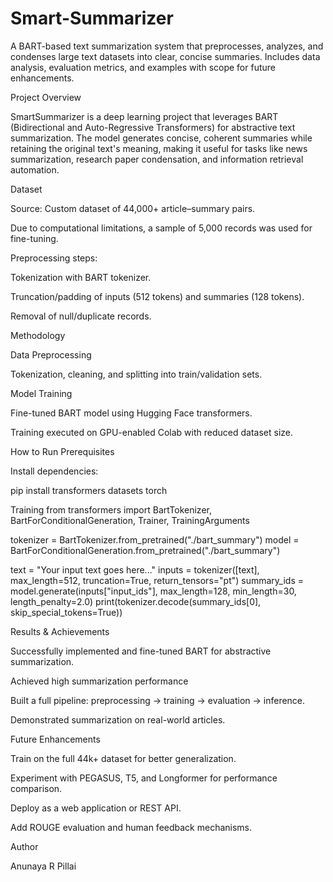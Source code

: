 # Smart-Summarizer
A BART-based text summarization system that preprocesses, analyzes, and condenses large text datasets into clear, concise summaries. Includes data analysis, evaluation metrics, and examples with scope for future enhancements.

Project Overview

SmartSummarizer is a deep learning project that leverages BART (Bidirectional and Auto-Regressive Transformers) for abstractive text summarization.
The model generates concise, coherent summaries while retaining the original text's meaning, making it useful for tasks like news summarization, research paper condensation, and information retrieval automation.

Dataset

Source: Custom dataset of 44,000+ article–summary pairs.

Due to computational limitations, a sample of 5,000 records was used for fine-tuning.

Preprocessing steps:

Tokenization with BART tokenizer.

Truncation/padding of inputs (512 tokens) and summaries (128 tokens).

Removal of null/duplicate records.

Methodology

Data Preprocessing

Tokenization, cleaning, and splitting into train/validation sets.

Model Training

Fine-tuned BART model using Hugging Face transformers.

Training executed on GPU-enabled Colab with reduced dataset size.


How to Run
Prerequisites

Install dependencies:

pip install transformers datasets torch

Training
from transformers import BartTokenizer, BartForConditionalGeneration, Trainer, TrainingArguments


tokenizer = BartTokenizer.from_pretrained("./bart_summary")
model = BartForConditionalGeneration.from_pretrained("./bart_summary")

text = "Your input text goes here..."
inputs = tokenizer([text], max_length=512, truncation=True, return_tensors="pt")
summary_ids = model.generate(inputs["input_ids"], max_length=128, min_length=30, length_penalty=2.0)
print(tokenizer.decode(summary_ids[0], skip_special_tokens=True))

Results & Achievements

Successfully implemented and fine-tuned BART for abstractive summarization.

Achieved high summarization performance

Built a full pipeline: preprocessing → training → evaluation → inference.

Demonstrated summarization on real-world articles.

Future Enhancements

Train on the full 44k+ dataset for better generalization.

Experiment with PEGASUS, T5, and Longformer for performance comparison.

Deploy as a web application or REST API.

Add ROUGE evaluation and human feedback mechanisms.

Author

Anunaya R Pillai

